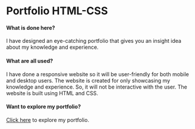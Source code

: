 # Portfolio HTML-CSS

#### What is done here?
   I have designed an eye-catching portfolio that gives you an insight idea about my knowledge and experience. 

#### What are all used?
   I have done a responsive website so it will be user-friendly for both mobile and desktop users.
The website is created for only showcasing my knowledge and experience. So, it will not be interactive with
the user. The website is built using HTML and CSS.

#### Want to explore my portfolio?
   [Click here](https://my-portfolio-proj.herokuapp.com/) to explore my portfolio.
   